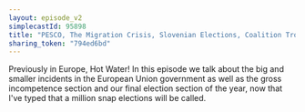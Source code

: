 ```yaml
---
layout: episode_v2
simplecastId: 95898
title: "PESCO, The Migration Crisis, Slovenian Elections, Coalition Troubles & The Gross Government Incompetence Section"
sharing_token: "794ed6bd"
---
```


Previously in Europe, Hot Water! In this episode we talk about the big and smaller incidents in the European Union government as well as the gross incompetence section and our final election section of the year, now that I've typed that a million snap elections will be called.
